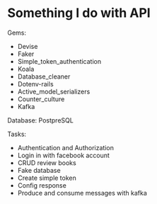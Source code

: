 # Something I do with API

Gems:

* Devise
* Faker
* Simple_token_authentication
* Koala
* Database_cleaner
* Dotenv-rails
* Active_model_serializers
* Counter_culture
* Kafka

Database: PostpreSQL

Tasks:

* Authentication and Authorization 
* Login in with facebook account
* CRUD review books
* Fake database 
* Create simple token
* Config response
* Produce and consume messages with kafka
